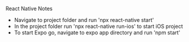 React Native Notes

- Navigate to project folder and run 'npx react-native start'
- In the project folder run 'npx react-native run-ios' to start iOS project
- To start Expo go, navigate to expo app directory and run 'npm start'